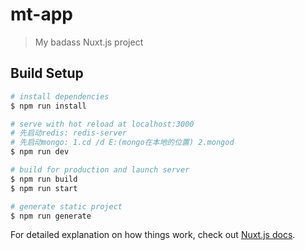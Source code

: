 # mt-app

> My badass Nuxt.js project

## Build Setup

``` bash
# install dependencies
$ npm run install

# serve with hot reload at localhost:3000
# 先启动redis: redis-server
# 先启动mongo: 1.cd /d E:(mongo在本地的位置) 2.mongod
$ npm run dev

# build for production and launch server
$ npm run build
$ npm run start

# generate static project
$ npm run generate
```

For detailed explanation on how things work, check out [Nuxt.js docs](https://nuxtjs.org).
